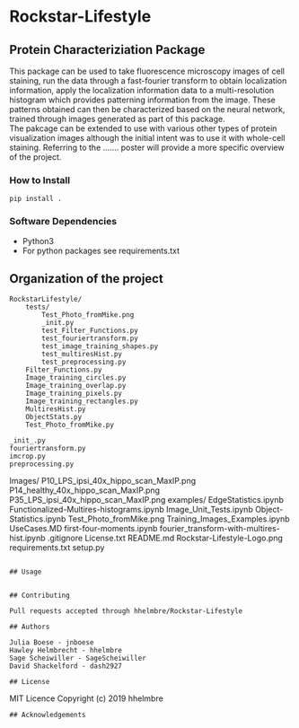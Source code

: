 # Rockstar-Lifestyle
## Protein Characteriziation Package
This package can be used to take fluorescence microscopy images of cell 
staining, run the data through a fast-fourier transform to obtain 
localization information, apply the localization information data to a 
multi-resolution histogram which provides patterning information from the 
image.  These patterns obtained can then be characterized based on the 
neural network, trained through images generated as part of this package.  
The pakcage can be extended to use with various other types of protein 
visualization images although the initial intent was to use it with 
whole-cell staining. Referring to the ....... poster will provide a more 
specific overview of the project. 

### How to Install
```
pip install .
```
### Software Dependencies
- Python3
- For python packages see requirements.txt

## Organization of the project
```
RockstarLifestyle/
	tests/
		Test_Photo_fromMike.png
		_init.py
		test_Filter_Functions.py
		test_fouriertransform.py
		test_image_training_shapes.py
		test_multiresHist.py
		test_preprocessing.py
	Filter_Functions.py
	Image_training_circles.py
	Image_training_overlap.py
	Image_training_pixels.py
	Image_training_rectangles.py
	MultiresHist.py
	ObjectStats.py
	Test_Photo_fromMike.py
```
	_init_.py
	fouriertransform.py
	imcrop.py
	preprocessing.py
Images/
	P10_LPS_ipsi_40x_hippo_scan_MaxIP.png
	P14_healthy_40x_hippo_scan_MaxIP.png
	P35_LPS_ipsi_40x_hippo_scan_MaxIP.png
examples/
	EdgeStatistics.ipynb
	Functionalized-Multires-histograms.ipynb
	Image_Unit_Tests.ipynb
	Object-Statistics.ipynb
	Test_Photo_fromMike.png
	Training_Images_Examples.ipynb
	UseCases.MD
	first-four-moments.ipynb
	fourier_transform-with-multires-hist.ipynb
.gitignore
License.txt
README.md
Rockstar-Lifestyle-Logo.png
requirements.txt
setup.py
```

## Usage


## Contributing

Pull requests accepted through hhelmbre/Rockstar-Lifestyle

## Authors

Julia Boese - jnboese
Hawley Helmbrecht - hhelmbre
Sage Scheiwiller - SageScheiwiller
David Shackelford - dash2927

## License
```
MIT Licence Copyright (c) 2019 hhelmbre
```
## Acknowledgements
